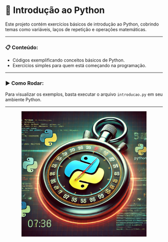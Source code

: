 # 🐍 **Introdução ao Python**

Este projeto contém exercícios básicos de introdução ao Python, cobrindo temas como variáveis, laços de repetição e operações matemáticas.

---

### 📋 **Conteúdo**:
- Códigos exemplificando conceitos básicos de Python.
- Exercícios simples para quem está começando na programação.

---

### ▶️ **Como Rodar**:
Para visualizar os exemplos, basta executar o arquivo `introducao.py` em seu ambiente Python.

---

<div align="center">
  <img src="https://github.com/oTalDoWaaase/meus-projetos/blob/main/assets/cal.png" alt="Imagem da Calculadora" width="400"/>
</div>
